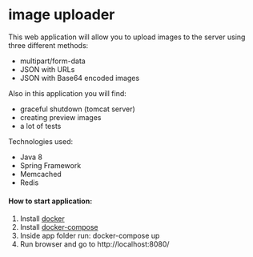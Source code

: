 # image uploader 

This web application will allow you to upload images to the server using three different methods:

* multipart/form-data
* JSON with URLs
* JSON with Base64 encoded images

Also in this application you will find:
* graceful shutdown (tomcat server)
* creating preview images
* a lot of tests

Technologies used:
* Java 8
* Spring Framework
* Memcached
* Redis

#### How to start application:

1. Install [docker](https://docs.docker.com/install/)
2. Install [docker-compose](https://docs.docker.com/compose/install/)
3. Inside app folder run: docker-compose up
4. Run browser and go to http://localhost:8080/
